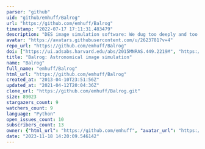 ```yaml
---
parser: "github"
uid: "github/emhuff/Balrog"
url: "https://github.com/emhuff/Balrog"
timestamp: "2022-07-17 17:11:31.483479"
description: "DES image simulation software: We dug too deeply and too greedily"
avatar: "https://avatars.githubusercontent.com/u/2623781?v=4"
repo_url: "https://github.com/emhuff/Balrog"
doi: ["https://ui.adsabs.harvard.edu/abs/2015MNRAS.449.2219M", "https://ui.adsabs.harvard.edu/abs/2021ascl.soft07009S/abstract"]
title: "Balrog: Astronomical image simulation"
name: "Balrog"
full_name: "emhuff/Balrog"
html_url: "https://github.com/emhuff/Balrog"
created_at: "2013-04-10T23:51:56Z"
updated_at: "2021-04-12T20:04:36Z"
clone_url: "https://github.com/emhuff/Balrog.git"
size: 89023
stargazers_count: 9
watchers_count: 9
language: "Python"
open_issues_count: 10
subscribers_count: 13
owner: {"html_url": "https://github.com/emhuff", "avatar_url": "https://avatars.githubusercontent.com/u/2623781?v=4", "login": "emhuff", "type": "User"}
date: "2023-11-18 14:20:09.546142"
---
```

